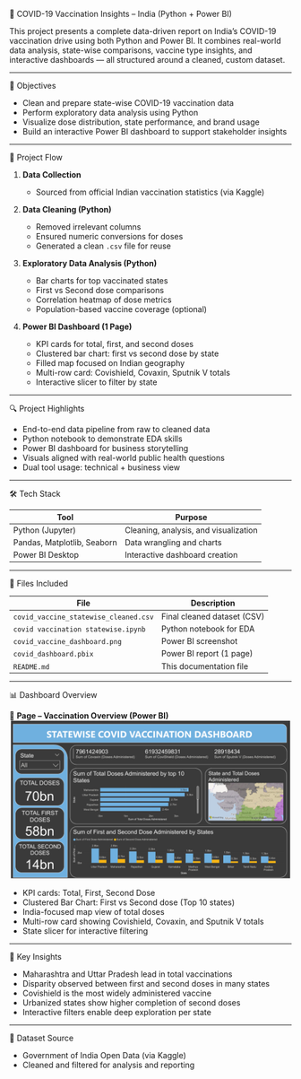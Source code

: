 🧠 COVID-19 Vaccination Insights – India (Python + Power BI)

This project presents a complete data-driven report on India’s COVID-19 vaccination drive using both Python and Power BI. It combines real-world data analysis, state-wise comparisons, vaccine type insights, and interactive dashboards — all structured around a cleaned, custom dataset.

---

🎯 Objectives

- Clean and prepare state-wise COVID-19 vaccination data
- Perform exploratory data analysis using Python
- Visualize dose distribution, state performance, and brand usage
- Build an interactive Power BI dashboard to support stakeholder insights

---

🧪 Project Flow

1. **Data Collection**  
   - Sourced from official Indian vaccination statistics (via Kaggle)
   
2. **Data Cleaning (Python)**  
   - Removed irrelevant columns  
   - Ensured numeric conversions for doses  
   - Generated a clean `.csv` file for reuse

3. **Exploratory Data Analysis (Python)**  
   - Bar charts for top vaccinated states  
   - First vs Second dose comparisons  
   - Correlation heatmap of dose metrics  
   - Population-based vaccine coverage (optional)

4. **Power BI Dashboard (1 Page)**  
   - KPI cards for total, first, and second doses  
   - Clustered bar chart: first vs second dose by state  
   - Filled map focused on Indian geography  
   - Multi-row card: Covishield, Covaxin, Sputnik V totals  
   - Interactive slicer to filter by state

---

🔍 Project Highlights

- End-to-end data pipeline from raw to cleaned data  
- Python notebook to demonstrate EDA skills  
- Power BI dashboard for business storytelling  
- Visuals aligned with real-world public health questions  
- Dual tool usage: technical + business view

---

🛠️ Tech Stack

| Tool                | Purpose                              |
|---------------------|---------------------------------------|
| Python (Jupyter)     | Cleaning, analysis, and visualization |
| Pandas, Matplotlib, Seaborn | Data wrangling and charts       |
| Power BI Desktop     | Interactive dashboard creation        |

---

📂 Files Included

| File                                | Description                          |
|-------------------------------------|--------------------------------------|
| `covid_vaccine_statewise_cleaned.csv` | Final cleaned dataset (CSV)         |
| `covid vaccination statewise.ipynb`      | Python notebook for EDA              |
| `covid_vaccine_dashboard.png`       | Power BI screenshot                  |
| `covid_dashboard.pbix`| Power BI report (1 page)             |
| `README.md`                         | This documentation file              |

---

📊 Dashboard Overview

📄 **Page – Vaccination Overview (Power BI)**
![Dashboard](covid_vaccine_dashboard.png)
- KPI cards: Total, First, Second Dose
- Clustered Bar Chart: First vs Second dose (Top 10 states)
- India-focused map view of total doses
- Multi-row card showing Covishield, Covaxin, and Sputnik V totals
- State slicer for interactive filtering

---

📌 Key Insights

- Maharashtra and Uttar Pradesh lead in total vaccinations  
- Disparity observed between first and second doses in many states  
- Covishield is the most widely administered vaccine  
- Urbanized states show higher completion of second doses  
- Interactive filters enable deep exploration per state

---

📁 Dataset Source

- Government of India Open Data (via Kaggle)
- Cleaned and filtered for analysis and reporting
